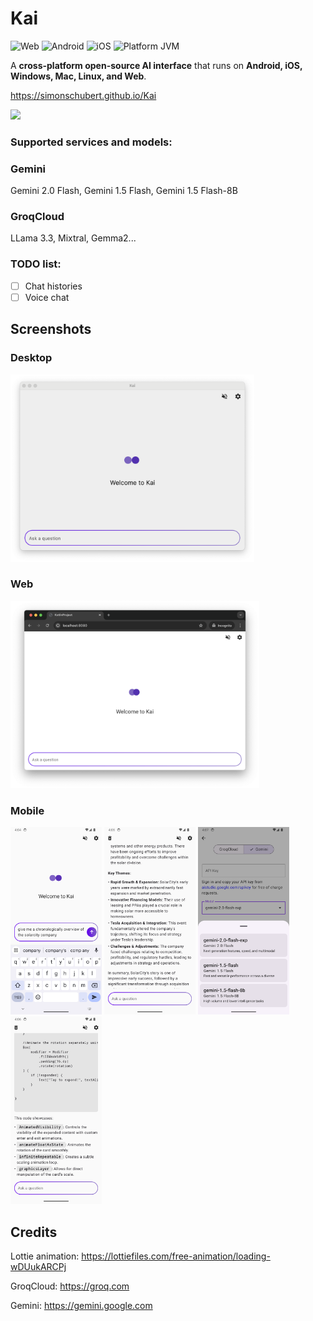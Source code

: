 # Kai

<img src="https://img.shields.io/badge/Platform-Web-f7df1c?logo=javascript" alt="Web"> <img src="https://img.shields.io/badge/Platform-Android-34a853.svg?logo=android" alt="Android" /> <img src="https://img.shields.io/badge/Platform-iOS-lightgrey.svg?logo=apple" alt="iOS" /> <img src="https://img.shields.io/badge/Platform-Windows/macOS/Linux-e10707.svg?logo=openjdk" alt="Platform JVM" />

A **cross-platform open-source AI interface** that runs on **Android, iOS, Windows, Mac, Linux, and Web**.

https://simonschubert.github.io/Kai

<a href="https://play.google.com/store/apps/details?id=com.inspiredandroid.kai">
  <img src="https://play.google.com/intl/en_us/badges/static/images/badges/en_badge_web_generic.png" width="200">
</a>

### Supported services and models:

### Gemini

Gemini 2.0 Flash, Gemini 1.5 Flash, Gemini 1.5 Flash-8B

### GroqCloud

LLama 3.3, Mixtral, Gemma2...

### TODO list:

- [ ] Chat histories
- [ ] Voice chat

## Screenshots

### Desktop

<img src="screenshots/desktop-1.png" alt="Desktop App" height="300">

### Web

<img src="screenshots/web-1.png" alt="Web App" height="300">

### Mobile

<img src="screenshots/mobile-1.png" alt="Mobile Screenshot 1" height="300"> <img src="screenshots/mobile-2.png" alt="Mobile Screenshot 2" height="300"> <img src="screenshots/mobile-3.png" alt="Mobile Screenshot 3" height="300"> <img src="screenshots/mobile-4.png" alt="Mobile Screenshot 4" height="300">

## Credits

Lottie animation: https://lottiefiles.com/free-animation/loading-wDUukARCPj

GroqCloud: https://groq.com

Gemini: https://gemini.google.com